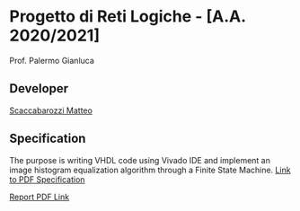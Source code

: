 # Progetto di Reti Logiche - [A.A. 2020/2021]
 
Prof. Palermo Gianluca

## Developer
[Scaccabarozzi Matteo](https://github.com/ScaccabarozziMatteo)

## Specification
The purpose is writing VHDL code using Vivado IDE and implement an image histogram equalization algorithm through a Finite State Machine. [Link to PDF Specification](https://github.com/ScaccabarozziMatteo/ProgettoRL_2021/blob/master/Specification/PFRL_Specifica_20_21_V3.pdf)

[Report PDF Link](https://github.com/ScaccabarozziMatteo/ProgettoRL_2021/blob/master/Documentation/10708407_10629376.pdf)
